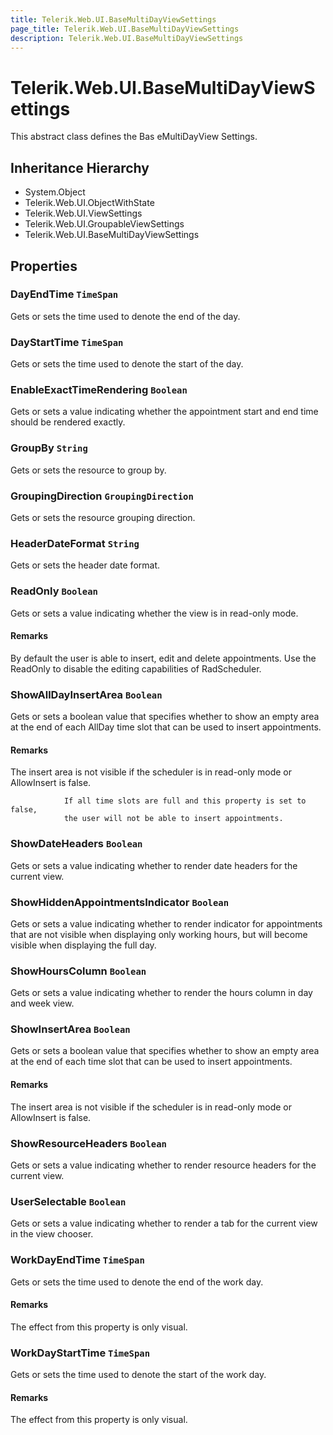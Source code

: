 ```yaml
---
title: Telerik.Web.UI.BaseMultiDayViewSettings
page_title: Telerik.Web.UI.BaseMultiDayViewSettings
description: Telerik.Web.UI.BaseMultiDayViewSettings
---
```


# Telerik.Web.UI.BaseMultiDayViewSettings

This abstract class defines the Bas eMultiDayView Settings.

## Inheritance Hierarchy

* System.Object
* Telerik.Web.UI.ObjectWithState
* Telerik.Web.UI.ViewSettings
* Telerik.Web.UI.GroupableViewSettings
* Telerik.Web.UI.BaseMultiDayViewSettings

## Properties

###  DayEndTime `TimeSpan`

Gets or sets the time used to denote the end of the day.

###  DayStartTime `TimeSpan`

Gets or sets the time used to denote the start of the day.

###  EnableExactTimeRendering `Boolean`

Gets or sets a value indicating whether the appointment start and end time should be rendered exactly.

###  GroupBy `String`

Gets or sets the resource to group by.

###  GroupingDirection `GroupingDirection`

Gets or sets the resource grouping direction.

###  HeaderDateFormat `String`

Gets or sets the header date format.

###  ReadOnly `Boolean`

Gets or sets a value indicating whether the view is in read-only mode.

#### Remarks
By default the user is able to insert, edit and delete appointments. Use the ReadOnly to disable the editing capabilities of RadScheduler.

###  ShowAllDayInsertArea `Boolean`

Gets or sets a boolean value that specifies whether to
            	show an empty area at the end of each AllDay time slot that can
            	be used to insert appointments.

#### Remarks
The insert area is not visible if the scheduler is in read-only mode or
            	AllowInsert is false.
            	
            	If all time slots are full and this property is set to false,
            	the user will not be able to insert appointments.

###  ShowDateHeaders `Boolean`

Gets or sets a value indicating whether to render date headers for the current view.

###  ShowHiddenAppointmentsIndicator `Boolean`

Gets or sets a value indicating whether to render indicator for appointments
            that are not visible when displaying only working hours, but will become visible when
            displaying the full day.

###  ShowHoursColumn `Boolean`

Gets or sets a value indicating whether to render the hours column in day and week view.

###  ShowInsertArea `Boolean`

Gets or sets a boolean value that specifies whether to
            	show an empty area at the end of each time slot that can
            	be used to insert appointments.

#### Remarks
The insert area is not visible if the scheduler is in read-only mode or
            	AllowInsert is false.

###  ShowResourceHeaders `Boolean`

Gets or sets a value indicating whether to render resource headers for the current view.

###  UserSelectable `Boolean`

Gets or sets a value indicating whether to render a tab for the current view in the view chooser.

###  WorkDayEndTime `TimeSpan`

Gets or sets the time used to denote the end of the work day.

#### Remarks
The effect from this property is only visual.

###  WorkDayStartTime `TimeSpan`

Gets or sets the time used to denote the start of the work day.

#### Remarks
The effect from this property is only visual.

